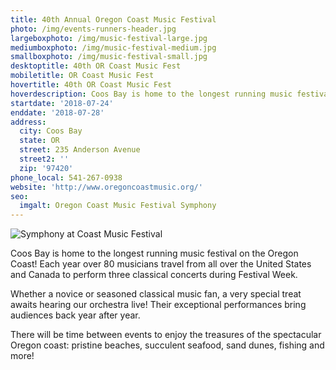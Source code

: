 ```yaml
---
title: 40th Annual Oregon Coast Music Festival
photo: /img/events-runners-header.jpg
largeboxphoto: /img/music-festival-large.jpg
mediumboxphoto: /img/music-festival-medium.jpg
smallboxphoto: /img/music-festival-small.jpg
desktoptitle: 40th OR Coast Music Fest
mobiletitle: OR Coast Music Fest
hovertitle: 40th OR Coast Music Fest
hoverdescription: Coos Bay is home to the longest running music festival on the Oregon Coast!
startdate: '2018-07-24'
enddate: '2018-07-28'
address:
  city: Coos Bay
  state: OR
  street: 235 Anderson Avenue
  street2: ''
  zip: '97420'
phone_local: 541-267-0938
website: 'http://www.oregoncoastmusic.org/'
seo:
  imgalt: Oregon Coast Music Festival Symphony
---
```

![Symphony at Coast Music Festival](/img/music-festival-large.jpg)

Coos Bay is home to the longest running music festival on the Oregon Coast! Each year over 80 musicians travel from all over the United States and Canada to perform three classical concerts during Festival Week.

Whether a novice or seasoned classical music fan, a very special treat awaits hearing our orchestra live! Their exceptional performances bring audiences back year after year. 

There will be time between events to enjoy the treasures of the spectacular Oregon coast: pristine beaches, succulent seafood, sand dunes, fishing and more!
